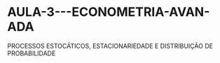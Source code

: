 # AULA-3---ECONOMETRIA-AVAN-ADA
PROCESSOS ESTOCÁTICOS, ESTACIONARIEDADE E DISTRIBUIÇÃO DE PROBABILIDADE
